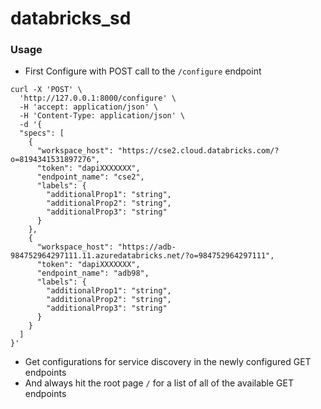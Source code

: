 # databricks_sd


### Usage


* First Configure with POST call to the `/configure` endpoint
```commandline
curl -X 'POST' \
  'http://127.0.0.1:8000/configure' \
  -H 'accept: application/json' \
  -H 'Content-Type: application/json' \
  -d '{
  "specs": [
    {
      "workspace_host": "https://cse2.cloud.databricks.com/?o=8194341531897276",
      "token": "dapiXXXXXXX",
      "endpoint_name": "cse2",
      "labels": {
        "additionalProp1": "string",
        "additionalProp2": "string",
        "additionalProp3": "string"
      }
    },
    {
      "workspace_host": "https://adb-984752964297111.11.azuredatabricks.net/?o=984752964297111",
      "token": "dapiXXXXXXX",
      "endpoint_name": "adb98",
      "labels": {
        "additionalProp1": "string",
        "additionalProp2": "string",
        "additionalProp3": "string"
      }
    }
  ]
}'
```

* Get configurations for service discovery in the newly configured GET endpoints
* And always hit the root page `/` for a list of all of the available GET endpoints
